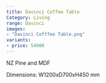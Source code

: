 ```yaml
---
title: Davinci Coffee Table
Category: Living
range: Davinci
images:
- "Davinci Cofffee Table.png"
variants:
- price: 54900
---
```


NZ Pine and MDF 

Dimensions:
W1200xD700xH450 mm